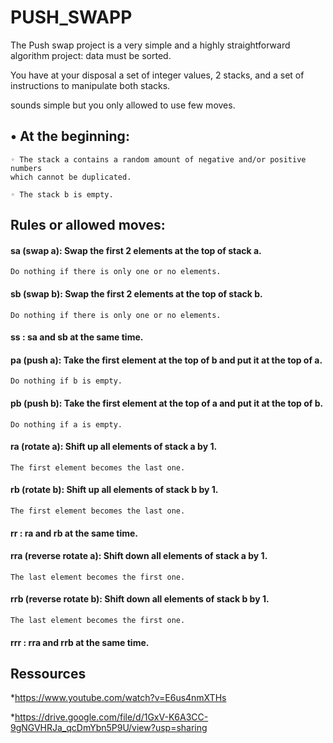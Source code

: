 # PUSH_SWAPP

The Push swap project is a very simple and a highly straightforward algorithm project:
data must be sorted.

You have at your disposal a set of integer values, 2 stacks, and a set of instructions
to manipulate both stacks.

sounds simple but you only allowed to use few moves.

## • At the beginning:
    ◦ The stack a contains a random amount of negative and/or positive numbers
    which cannot be duplicated.

    ◦ The stack b is empty.
## Rules or allowed moves:
#### sa (swap a): Swap the first 2 elements at the top of stack a.
    Do nothing if there is only one or no elements.
#### sb (swap b): Swap the first 2 elements at the top of stack b.
    Do nothing if there is only one or no elements.
#### ss : sa and sb at the same time.

#### pa (push a): Take the first element at the top of b and put it at the top of a.
    Do nothing if b is empty.
    
#### pb (push b): Take the first element at the top of a and put it at the top of b.
    Do nothing if a is empty.
    
#### ra (rotate a): Shift up all elements of stack a by 1.
    The first element becomes the last one.
    
#### rb (rotate b): Shift up all elements of stack b by 1.
    The first element becomes the last one.
    
#### rr : ra and rb at the same time.

#### rra (reverse rotate a): Shift down all elements of stack a by 1.
    The last element becomes the first one.
    
#### rrb (reverse rotate b): Shift down all elements of stack b by 1.
    The last element becomes the first one.
    
#### rrr : rra and rrb at the same time.

## Ressources

*https://www.youtube.com/watch?v=E6us4nmXTHs

*https://drive.google.com/file/d/1GxV-K6A3CC-9gNGVHRJa_qcDmYbn5P9U/view?usp=sharing

